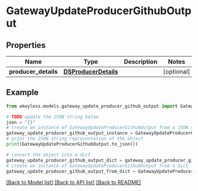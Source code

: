 # GatewayUpdateProducerGithubOutput


## Properties

Name | Type | Description | Notes
------------ | ------------- | ------------- | -------------
**producer_details** | [**DSProducerDetails**](DSProducerDetails.md) |  | [optional] 

## Example

```python
from akeyless.models.gateway_update_producer_github_output import GatewayUpdateProducerGithubOutput

# TODO update the JSON string below
json = "{}"
# create an instance of GatewayUpdateProducerGithubOutput from a JSON string
gateway_update_producer_github_output_instance = GatewayUpdateProducerGithubOutput.from_json(json)
# print the JSON string representation of the object
print(GatewayUpdateProducerGithubOutput.to_json())

# convert the object into a dict
gateway_update_producer_github_output_dict = gateway_update_producer_github_output_instance.to_dict()
# create an instance of GatewayUpdateProducerGithubOutput from a dict
gateway_update_producer_github_output_from_dict = GatewayUpdateProducerGithubOutput.from_dict(gateway_update_producer_github_output_dict)
```
[[Back to Model list]](../README.md#documentation-for-models) [[Back to API list]](../README.md#documentation-for-api-endpoints) [[Back to README]](../README.md)


